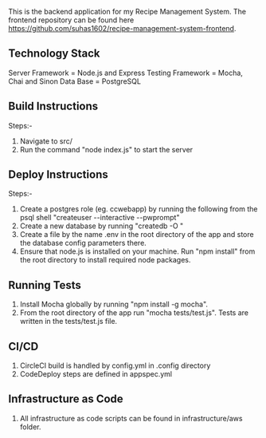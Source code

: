 This is the backend application for my Recipe Management System. The frontend repository can be found here https://github.com/suhas1602/recipe-management-system-frontend.

## Technology Stack
 
 Server Framework = Node.js and Express
 Testing Framework = Mocha, Chai and Sinon
 Data Base = PostgreSQL

## Build Instructions
 
 Steps:-
 1. Navigate to src/
 2. Run the command "node index.js" to start the server

## Deploy Instructions

 Steps:- 
 1. Create a postgres role (eg. ccwebapp) by running the following from the psql shell "createuser --interactive --pwprompt"
 2. Create a new database by running "createdb -O <username> <dbname>"
 3. Create a file by the name .env in the root directory of the app and store the database config parameters there.	
 4. Ensure that node.js is installed on your machine. Run "npm install" from the root directory to install required node packages. 


## Running Tests

 1. Install Mocha globally by running "npm install -g mocha".
 2. From the root directory of the app run "mocha tests/test.js". Tests are written in the tests/test.js file.

## CI/CD

 1. CircleCI build is handled by config.yml in .config directory
 2. CodeDeploy steps are defined in appspec.yml

## Infrastructure as Code

 1. All infrastructure as code scripts can be found in infrastructure/aws folder.


